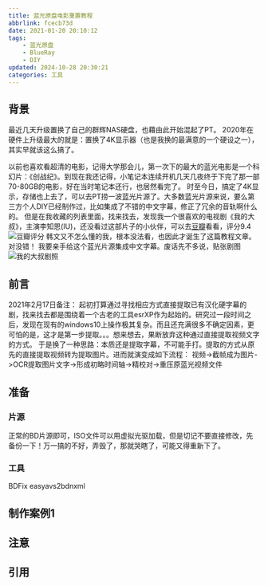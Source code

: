 ```yaml
---
title: 蓝光原盘电影重置教程
abbrlink: fcecb73d
date: 2021-01-20 20:10:12
tags:
    - 蓝光原盘
    - BlueRay
    - DIY
updated: 2024-10-28 20:30:21categories: 工具
---
```


## 背景
最近几天升级置换了自己的群辉NAS硬盘，也藉由此开始混起了PT。
2020年在硬件上升级最大的就是：置换了4K显示器（也是我换的最满意的一个硬设之一），其实早就该这么搞了。
<!-- more -->
以前也喜欢看超清的电影，记得大学那会儿，第一次下的最大的蓝光电影是一个科幻片：《创战纪》。到现在我还记得，小笔记本连续开机几天几夜终于下完了那一部70-80GB的电影，好在当时笔记本还行，也居然看完了。
时至今日，搞定了4K显示，存储也上去了，可以去PT捞一波蓝光片源了。大多数蓝光片源来说，要么第三方个人DIY已经制作过，比如集成了不错的中文字幕，修正了冗余的音轨啊什么的。
但是在我收藏的列表里面，找来找去，发现我一个很喜欢的电视剧《我的大叔》，主演李知恩(IU)，还没看过这部片子的小伙伴，可以去[豆瓣](https://movie.douban.com/subject/27602137/)看看，评分9.4
![豆瓣评分](fcecb73d/AutoCapture_2021-01-20_205038.jpg)
韩文又不怎么懂的我，根本没法看，也因此才诞生了这篇教程文章。
对没错！
我要亲手给这个蓝光片源集成中文字幕。废话先不多说，贴张剧图
![我的大叔剧照](fcecb73d/MY_MISTER_01_20210120_204700.383.jpg)
## 前言
2021年2月17日备注：
起初打算通过寻找相应方式直接提取已有汉化硬字幕的剧，找来找去都是围绕着一个古老的工具esrXP作为起始的。研究过一段时间之后，发现在现有的windows10上操作极其复杂。而且还充满很多不确定因素，更可怕的是，这才是第一步提取。。。想来想去，果断放弃这种通过直接提取视频文字的方式。
于是换了一种思路：本质还是提取字幕，不可能手打。提取的方式从原先的直接提取视频转为提取图片。进而就演变成如下流程：
视频->截帧成为图片->OCR提取图片文字->形成初略时间轴->精校对->重压原蓝光视频文件

## 准备
### 片源
正常的BD片源即可，ISO文件可以用虚拟光驱加载，但是切记不要直接修改，先备份一下！万一搞的不好，弄毁了，那就哭瞎了，可能又得重新下了。
### 工具
BDFix
easyavs2bdnxml

## 制作案例1
## 注意
## 引用
